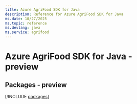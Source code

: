 ```yaml
---
title: Azure AgriFood SDK for Java
description: Reference for Azure AgriFood SDK for Java
ms.date: 10/27/2025
ms.topic: reference
ms.devlang: java
ms.service: agrifood
---
```

# Azure AgriFood SDK for Java - preview
## Packages - preview
[!INCLUDE [packages](agrifood-index.md)]